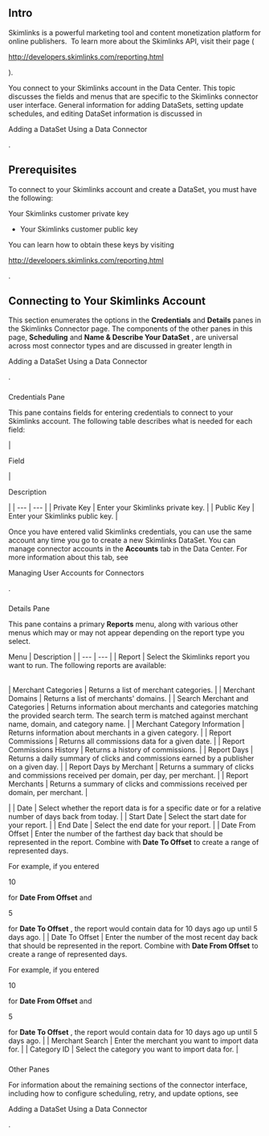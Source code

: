 

Intro
-------

Skimlinks is a powerful marketing tool and content monetization platform for online publishers.  To learn more about the Skimlinks API, visit their page (

http://developers.skimlinks.com/reporting.html

).


 You connect to your Skimlinks account in the Data Center. This topic discusses the fields and menus that are specific to the Skimlinks connector user interface. General information for adding DataSets, setting update schedules, and editing DataSet information is discussed in

Adding a DataSet Using a Data Connector

.


 Prerequisites
---------------

To connect to your Skimlinks account and create a DataSet, you must have the following:

 Your Skimlinks customer private key
* Your Skimlinks customer public key

You can learn how to obtain these keys by visiting

http://developers.skimlinks.com/reporting.html

.


 Connecting to Your Skimlinks Account
--------------------------------------


 This section enumerates the options in the
 **Credentials**
 and
 **Details**
 panes in the Skimlinks Connector page. The components of the other panes in this page,
 **Scheduling**
 and
 **Name & Describe Your DataSet**
 , are universal across most connector types and are discussed in greater length in

Adding a DataSet Using a Data Connector

.


###

Credentials Pane


 This pane contains fields for entering credentials to connect to your Skimlinks account. The following table describes what is needed for each field:


|

Field

|

Description

|
| --- | --- |
|
 Private Key
  |
 Enter your Skimlinks private key.
  |
|
 Public Key
  |
 Enter your Skimlinks public key.
  |


 Once you have entered valid Skimlinks credentials, you can use the same account any time you go to create a new Skimlinks DataSet. You can manage connector accounts in the
 **Accounts**
 tab in the Data Center. For more information about this tab, see

Managing User Accounts for Connectors

.


###
 Details Pane

This pane contains a primary
 **Reports**
 menu, along with various other menus which may or may not appear depending on the report type you select.


 Menu
  |
 Description
  |
| --- | --- |
|
 Report
  |
 Select the Skimlinks report you want to run. The following reports are available:


|  |  |
| --- | --- |
|
 Merchant Categories
  |
 Returns a list of merchant categories.
  |
|
 Merchant Domains
  |
 Returns a list of merchants' domains.
  |
|
 Search Merchant and Categories
  |
 Returns information about merchants and categories matching the provided search term. The search term is matched against merchant name, domain, and category name.
  |
|
 Merchant Category Information
  |
 Returns information about merchants in a given category.
  |
|
 Report Commissions
  |
 Returns all commissions data for a given date.
  |
|
 Report Commissions History
  |
 Returns a history of commissions.
  |
|
 Report Days
  |
 Returns a daily summary of clicks and commissions earned by a publisher on a given day.
  |
|
 Report Days by Merchant
  |
 Returns a summary of clicks and commissions received per domain, per day, per merchant.
  |
|
 Report Merchants
  |
 Returns a summary of clicks and commissions received per domain, per merchant.
  |

|
|
 Date
  |
 Select whether the report data is for a specific date or for a relative number of days back from today.
  |
|
 Start Date
  |
 Select the start date for your report.
  |
|
 End Date
  |
 Select the end date for your report.
  |
|
 Date From Offset
  |
 Enter the number of the farthest day back that should be represented in the report. Combine with
 **Date To Offset**
 to create a range of represented days.


 For example, if you entered

10

for
 **Date From Offset**
 and

5

for
 **Date To Offset**
 , the report would contain data for 10 days ago up until 5 days ago.
  |
|
 Date To Offset
  |
 Enter the number of the most recent day back that should be represented in the report. Combine with
 **Date From Offset**
 to create a range of represented days.


 For example, if you entered

10

for
 **Date From Offset**
 and

5

for
 **Date To Offset**
 , the report would contain data for 10 days ago up until 5 days ago.
  |
|
 Merchant Search
  |
 Enter the merchant you want to import data for.
  |
|
 Category ID
  |
 Select the category you want to import data for.
  |


###
 Other Panes

For information about the remaining sections of the connector interface, including how to configure scheduling, retry, and update options, see

Adding a DataSet Using a Data Connector

.


